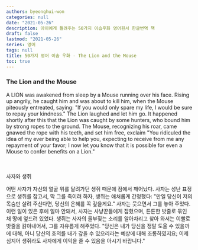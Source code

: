 ```yaml
---
authors: byeonghui-won
categories: null
date: "2021-05-26"
description: 아이에게 들려주는 50가지 이솝우화 영어원서 한글번역 책
draft: false
lastmod: "2021-05-26"
series: 영어
tags: null
title: 50가지 영어 이솝 우화 - The Lion and the Mouse
toc: true
---
```





### The Lion and the Mouse

A LION was awakened from sleep by a Mouse running over his face. Rising up angrily, he caught him and was about to kill him, when the Mouse piteously entreated, saying: "If you would only spare my life, I would be sure to repay your kindness." The Lion laughed and let him go. It happened shortly after this that the Lion was caught by some hunters, who bound him by strong ropes to the ground. The Mouse, recognizing his roar, came gnawed the rope with his teeth, and set him free, exclaim "You ridiculed the idea of my ever being able to help you, expecting to receive from me any repayment of your favor; I now let you know that it is possible for even a Mouse to confer benefits on a Lion."

　

사자와 생쥐


어떤 사자가 자신의 얼굴 위를 달려가던 생쥐 때문에 잠에서 깨어났다. 사자는 성난 표정으로 생쥐를 잡고서, 막 그를 죽이려 하자, 생쥐는 애처롭게 간청했다: "만일 당신이 저의 목숨만 살려 주신다면, 당신의 은혜를 꼭 갚을게요." 사자는 웃으면서 그를 놓아 주었다. 이런 일이 있은 후에 얼마 안돼서, 사자는 사냥꾼들에게 잡혔으며, 튼튼한 밧줄로 묶인 채 땅에 엎드려 있었다. 생쥐는 사자의 울부짖는 소리를 알아차리고 찾아 와서는 이빨로 밧줄을 갉아내어서, 그를 자유롭게 해주었다. "당신은 내가 당신을 정말 도울 수 있을까에 대해, 아니 당신의 호의를 내가 갚을 수 있으리라는 예상에 대해 조롱하였지요; 이제 심지어 생쥐라도 사자에게 이익을 줄 수 있음을 아시기 바랍니다." 

